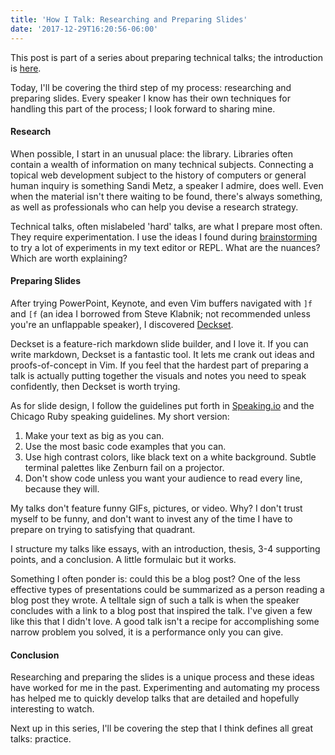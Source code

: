 ```yaml
---
title: 'How I Talk: Researching and Preparing Slides'
date: '2017-12-29T16:20:56-06:00'
---
```


This post is part of a series about preparing technical talks; the introduction is [here](/how-i-talk).

Today, I'll be covering the third step of my process: researching and preparing
slides. Every speaker I know has their own techniques for handling this part of
the process; I look forward to sharing mine.

#### Research

When possible, I start in an unusual place: the library. Libraries
often contain a wealth of information on many technical subjects. Connecting a
topical web development subject to the history of computers or general human
inquiry is something Sandi Metz, a speaker I admire, does well. Even when the
material isn't there waiting to be found, there's always something, as well as
professionals who can help you devise a research strategy.

Technical talks, often mislabeled 'hard' talks, are what I prepare
most often. They require experimentation. I use the ideas I found
during [brainstorming](/how-i-talk-brainstorming) to try a lot of
experiments in my text editor or REPL. What are the nuances? Which are worth explaining?

#### Preparing Slides

After trying PowerPoint, Keynote, and even Vim buffers navigated
with `]f` and `[f` (an idea I borrowed from Steve Klabnik; not recommended unless
you're an unflappable speaker), I discovered [Deckset](https://www.decksetapp.com/).

Deckset is a feature-rich markdown slide builder, and I love it. If you can
write markdown, Deckset is a fantastic tool. It lets me crank out ideas and
proofs-of-concept in Vim. If you feel that the hardest part of
preparing a talk is actually putting together the visuals and notes you need to
speak confidently, then Deckset is worth trying.

As for slide design, I follow the guidelines put forth in
[Speaking.io](http://speaking.io) and the Chicago Ruby speaking guidelines. My
short version:

1. Make your text as big as you can.
1. Use the most basic code examples that you can.
1. Use high contrast colors, like black text on a white background. Subtle
   terminal palettes like Zenburn fail on a projector.
1. Don't show code unless you want your audience to read every line, because they will.

My talks don't feature funny GIFs, pictures, or video. Why? I don't trust
myself to be funny, and don't want to invest any of the time I have to prepare
on trying to satisfying that quadrant.

I structure my talks like essays, with an introduction, thesis, 3-4 supporting
points, and a conclusion. A little formulaic but it works.

Something I often ponder is: could this be a blog post? One of the less
effective types of presentations could be summarized as a person reading a blog
post they wrote. A telltale sign of such a talk is when the speaker concludes
with a link to a blog post that inspired the talk. I've given a few like this
that I didn't love. A good talk isn't a recipe for accomplishing some
narrow problem you solved, it is a performance only you can give.

#### Conclusion

Researching and preparing the slides is a unique process and these ideas have
worked for me in the past. Experimenting and automating my process has helped
me to quickly develop talks that are detailed and hopefully interesting to
watch.

Next up in this series, I'll be covering the step that I think defines all great talks: practice.